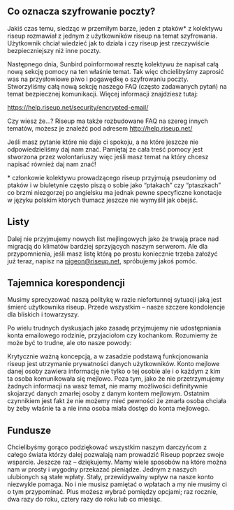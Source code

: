 ## Co oznacza szyfrowanie poczty?

Jakiś czas temu, siedząc w przemiłym barze, jeden z ptaków\* z kolektywu riseup rozmawiał z jednym z użytkowników riseup na temat szyfrowania. Użytkownik chciał wiedzieć jak to działa i czy riseup jest rzeczywiście bezpieczniejszy niż inne poczty.

Następnego dnia, Sunbird poinformował resztę kolektywu że napisał całą nową sekcję pomocy na ten właśnie temat. Tak więc chcielibyśmy zaprosić was na przysłowiowe piwo i pogawędkę o szyfrowaniu poczty. Stworzyliśmy całą nową sekcję naszego FAQ (często zadawanych pytań) na temat bezpiecznej komunikacji. Więcej informacji znajdziesz tutaj:

https://help.riseup.net/security/encrypted-email/

Czy wiesz że...? Riseup ma także rozbudowane FAQ na szereg innych tematów, możesz je znaleźć pod adresem http://help.riseup.net/

Jeśli masz pytanie które nie daje ci spokoju, a na które jeszcze nie odpowiedzieliśmy daj nam znać. Pamiętaj że cała treść pomocy jest stworzona przez wolontariuszy więc jeśli masz temat na który chcesz napisać również daj nam znać!

\* członkowie kolektywu prowadzącego riseup przyjmują pseudonimy od ptaków i w biuletynie często piszą o sobie jako “ptakach” czy “ptaszkach” co brzmi niezgorzej po angielsku ma jednak pewne specyficzne konotacje w języku polskim których tłumacz jeszcze nie wymyślił jak obejść.

## Listy

Dalej nie przyjmujemy nowych list mejlingowych jako że trwają prace nad migracją do klimatów bardziej sprzyjących naszym serwerom. Ale dla przypomnienia, jeśli masz listę którą po prostu koniecznie trzeba założyć już teraz, napisz na pigeon@riseup.net, spróbujemy jakoś pomóc.


## Tajemnica korespondencji

Musimy sprecyzować naszą politykę w razie niefortunnej sytuacji jaką jest śmierć użytkownika riseup. Przede wszystkim – nasze szczere kondolencje dla bliskich i towarzyszy.

Po wielu trudnych dyskusjach jako zasadę przyjmujemy nie udostępniania konta emailowego rodzinie, przyjaciołom czy kochankom. Rozumiemy że może być to trudne, ale oto nasze powody:

Krytycznie ważną koncepcją, a w zasadzie podstawą funkcjonowania riseup jest utrzymanie prywatności danych użytkowników. Konto mejlowe danej osoby zawiera informację nie tylko o tej osobie ale i o każdym z kim ta osoba komunikowała się mejlowo. Poza tym, jako że nie przetrzymujemy żadnych informacji na wasz temat, nie mamy możliwości definitywnie skojarzyć danych zmarłej osoby z danym kontem mejlowym. Ostatnim czynnikiem jest fakt że nie możemy mieć pewności że zmarła osoba chciała by żeby właśnie ta a nie inna osoba miała dostęp do konta mejlowego.

## Fundusze

Chcielibyśmy gorąco podziękować wszystkim naszym darczyńcom z całego świata którzy dalej pozwalają nam prowadzić Riseup poprzez swoje wsparcie. Jeszcze raz – dziękujemy. Mamy wiele sposobów na które można nam w prosty i wygodny przekazać pieniądze. Jednym z naszych ulubionych są stałe wpłaty. Stały, przewidywalny wpływ na nasze konto niezwykle pomaga. No i nie musisz pamiętać o wpłatach a my nie musimy ci o tym przypominać. Plus możesz wybrać pomiędzy opcjami; raz rocznie, dwa razy do roku, cztery razy do roku lub co miesiąc.
